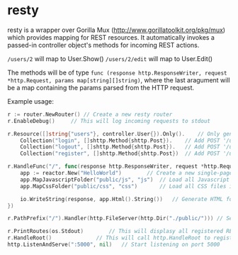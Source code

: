 # resty

resty is a wrapper over Gorilla Mux (http://www.gorillatoolkit.org/pkg/mux) which provides mapping for REST resources. It automatically invokes a passed-in controller object's methods for incoming REST actions.

`/users/2` will map to User.Show()
`/users/2/edit` will map to User.Edit()

The methods will be of type `func (response http.ResponseWriter, request *http.Request, params map[string][]string)`, where the last aragument will be a map containing the params parsed from the HTTP request.

Example usage:

```go
r := router.NewRouter()	// Create a new resty router
r.EnableDebug() 	// This will log incoming requests to stdout

r.Resource([]string{"users"}, controller.User{}).Only().	// Only generate 'create' method: PUT /users
	Collection("login", []shttp.Method{shttp.Post}).	// Add POST '/users/login' 
	Collection("logout", []shttp.Method{shttp.Post}).	// Add POST '/users/logout'
	Collection("register", []shttp.Method{shttp.Post})	// Add POST '/users/register'

r.HandleFunc("/", func(response http.ResponseWriter, request *http.Request) { // Handle root path
	app := reactor.New("HelloWorld")		// Create a new single-page React app called 'HelloWorld'
	app.MapJavascriptFolder("public/js", "js")	// Load all Javascript files in /public/js using <script> tags
	app.MapCssFolder("public/css", "css")		// Load all CSS files in /public/css using <link> tags

	io.WriteString(response, app.Html().String()) 	// Generate HTML for the single-page app
})

r.PathPrefix("/").Handler(http.FileServer(http.Dir("./public/"))) // Serve all files in /public

r.PrintRoutes(os.Stdout)		// This will displasy all registered REST routes
r.HandleRoot()				// This will call http.HandleRoot to register the router
http.ListenAndServe(":5000", nil)	// Start listening on port 5000
```
